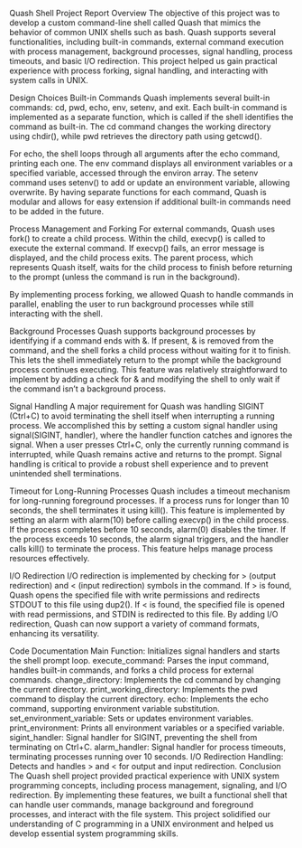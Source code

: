 Quash Shell Project Report
Overview
The objective of this project was to develop a custom command-line shell called Quash that mimics the behavior of common UNIX shells such as bash. Quash supports several functionalities, including built-in commands, external command execution with process management, background processes, signal handling, process timeouts, and basic I/O redirection. This project helped us gain practical experience with process forking, signal handling, and interacting with system calls in UNIX.

Design Choices
Built-in Commands
Quash implements several built-in commands: cd, pwd, echo, env, setenv, and exit. Each built-in command is implemented as a separate function, which is called if the shell identifies the command as built-in. The cd command changes the working directory using chdir(), while pwd retrieves the directory path using getcwd().

For echo, the shell loops through all arguments after the echo command, printing each one. The env command displays all environment variables or a specified variable, accessed through the environ array. The setenv command uses setenv() to add or update an environment variable, allowing overwrite. By having separate functions for each command, Quash is modular and allows for easy extension if additional built-in commands need to be added in the future.

Process Management and Forking
For external commands, Quash uses fork() to create a child process. Within the child, execvp() is called to execute the external command. If execvp() fails, an error message is displayed, and the child process exits. The parent process, which represents Quash itself, waits for the child process to finish before returning to the prompt (unless the command is run in the background).

By implementing process forking, we allowed Quash to handle commands in parallel, enabling the user to run background processes while still interacting with the shell.

Background Processes
Quash supports background processes by identifying if a command ends with &. If present, & is removed from the command, and the shell forks a child process without waiting for it to finish. This lets the shell immediately return to the prompt while the background process continues executing. This feature was relatively straightforward to implement by adding a check for & and modifying the shell to only wait if the command isn’t a background process.

Signal Handling
A major requirement for Quash was handling SIGINT (Ctrl+C) to avoid terminating the shell itself when interrupting a running process. We accomplished this by setting a custom signal handler using signal(SIGINT, handler), where the handler function catches and ignores the signal. When a user presses Ctrl+C, only the currently running command is interrupted, while Quash remains active and returns to the prompt. Signal handling is critical to provide a robust shell experience and to prevent unintended shell terminations.

Timeout for Long-Running Processes
Quash includes a timeout mechanism for long-running foreground processes. If a process runs for longer than 10 seconds, the shell terminates it using kill(). This feature is implemented by setting an alarm with alarm(10) before calling execvp() in the child process. If the process completes before 10 seconds, alarm(0) disables the timer. If the process exceeds 10 seconds, the alarm signal triggers, and the handler calls kill() to terminate the process. This feature helps manage process resources effectively.

I/O Redirection
I/O redirection is implemented by checking for > (output redirection) and < (input redirection) symbols in the command. If > is found, Quash opens the specified file with write permissions and redirects STDOUT to this file using dup2(). If < is found, the specified file is opened with read permissions, and STDIN is redirected to this file. By adding I/O redirection, Quash can now support a variety of command formats, enhancing its versatility.

Code Documentation
Main Function: Initializes signal handlers and starts the shell prompt loop.
execute_command: Parses the input command, handles built-in commands, and forks a child process for external commands.
change_directory: Implements the cd command by changing the current directory.
print_working_directory: Implements the pwd command to display the current directory.
echo: Implements the echo command, supporting environment variable substitution.
set_environment_variable: Sets or updates environment variables.
print_environment: Prints all environment variables or a specified variable.
sigint_handler: Signal handler for SIGINT, preventing the shell from terminating on Ctrl+C.
alarm_handler: Signal handler for process timeouts, terminating processes running over 10 seconds.
I/O Redirection Handling: Detects and handles > and < for output and input redirection.
Conclusion
The Quash shell project provided practical experience with UNIX system programming concepts, including process management, signaling, and I/O redirection. By implementing these features, we built a functional shell that can handle user commands, manage background and foreground processes, and interact with the file system. This project solidified our understanding of C programming in a UNIX environment and helped us develop essential system programming skills.